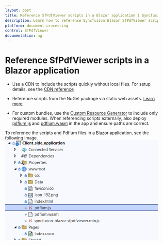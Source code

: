 ```yaml
---
layout: post
title: Reference SfPdfViewer scripts in a Blazor application | Syncfusion
description: Learn how to reference Syncfusion Blazor SfPdfViewer scripts using a CDN, static web assets, or custom resources, including deploying pdfium files.
platform: document-processing
control: SfPdfViewer
documentation: ug
---
```


# Reference SfPdfViewer scripts in a Blazor application

* Use a CDN to include the scripts quickly without local files. For setup details, see the [CDN reference](https://blazor.syncfusion.com/documentation/common/adding-script-references#cdn-reference)

* Reference scripts from the NuGet package via static web assets. [Learn more](https://blazor.syncfusion.com/documentation/common/adding-script-references#static-web-assets)

* For custom bundles, use the [Custom Resource Generator](https://blazor.syncfusion.com/documentation/common/custom-resource-generator) to include only required modules. When referencing scripts externally, also deploy [pdfium.js](https://github.com/SyncfusionExamples/blazor-pdf-viewer-examples/blob/master/Common/Pdfium%20files/pdfium.js) and [pdfium.wasm](https://github.com/SyncfusionExamples/blazor-pdf-viewer-examples/blob/master/Common/Pdfium%20files/pdfium.wasm) in the app and ensure paths are correct.

To reference the scripts and Pdfium files in a Blazor application, see the following image.
![Script references and Pdfium files for Blazor SfPdfViewer](../images/pdfium.png)